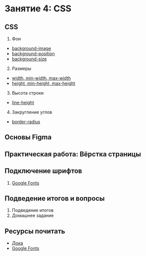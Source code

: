 # Занятие 4: CSS

## CSS

1. Фон
  - [background-image](https://doka.guide/css/background-image)
  - [background-position](https://doka.guide/css/background-position)
  - [background-size](https://doka.guide/css/background-size)
2. Размеры
  - [width, min-width, max-width](https://doka.guide/css/width)
  - [height, min-height, max-height](https://doka.guide/css/height)
3. Высота строки
  - [line-height](https://doka.guide/css/line-height)
4. Закругление углов
  - [border-radius](https://doka.guide/css/border-radius)  

## Основы Figma

## Практическая работа: Вёрстка страницы

## Подключение шрифтов

1. [Google Fonts](https://fonts.google.com)

## Подведение итогов и вопросы

1. Подведение итогов
2. Домашнее задание

## Ресурсы почитать

- [Дока](https://doka.guide/html)
- [Google Fonts](https://fonts.google.com)